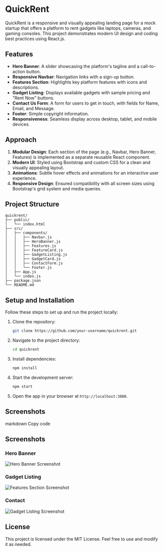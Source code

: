 # QuickRent

QuickRent is a responsive and visually appealing landing page for a mock startup that offers a platform to rent gadgets like laptops, cameras, and gaming consoles. This project demonstrates modern UI design and coding best practices using React.js.

## Features

- **Hero Banner**: A slider showcasing the platform's tagline and a call-to-action button.
- **Responsive Navbar**: Navigation links with a sign-up button.
- **Features Section**: Highlights key platform features with icons and descriptions.
- **Gadget Listing**: Displays available gadgets with sample pricing and "Rent Now" buttons.
- **Contact Us Form**: A form for users to get in touch, with fields for Name, Email, and Message.
- **Footer**: Simple copyright information.
- **Responsiveness**: Seamless display across desktop, tablet, and mobile devices.

## Approach

1. **Modular Design**: Each section of the page (e.g., Navbar, Hero Banner, Features) is implemented as a separate reusable React component.
2. **Modern UI**: Styled using Bootstrap and custom CSS for a clean and visually appealing layout.
3. **Animations**: Subtle hover effects and animations for an interactive user experience.
4. **Responsive Design**: Ensured compatibility with all screen sizes using Bootstrap's grid system and media queries.

## Project Structure

```plaintext
quickrent/
├── public/
│   └── index.html
├── src/
│   ├── components/
│   │   ├── Navbar.js
│   │   ├── HeroBanner.js
│   │   ├── Features.js
│   │   ├── FeatureCard.js
│   │   ├── GadgetListing.js
│   │   ├── GadgetCard.js
│   │   ├── ContactForm.js
│   │   └── Footer.js
│   ├── App.js
│   └── index.js
├── package.json
└── README.md
```

## Setup and Installation

Follow these steps to set up and run the project locally:

1. Clone the repository:
   ```bash
   git clone https://github.com/your-username/quickrent.git
   ```

2. Navigate to the project directory:
   ```bash
   cd quickrent
   ```

3. Install dependencies:
   ```bash
   npm install
   ```

4. Start the development server:
   ```bash
   npm start
   ```

5. Open the app in your browser at `http://localhost:3000`.


## Screenshots




markdown
Copy code
## Screenshots

### Hero Banner
![Hero Banner Screenshot](images/header.jpg)

### Gadget Listing
![Features Section Screenshot](images/gadgets.jpg)

### Contact
![Gadget Listing Screenshot](images/contact.jpg)



## License

This project is licensed under the MIT License. Feel free to use and modify it as needed.
